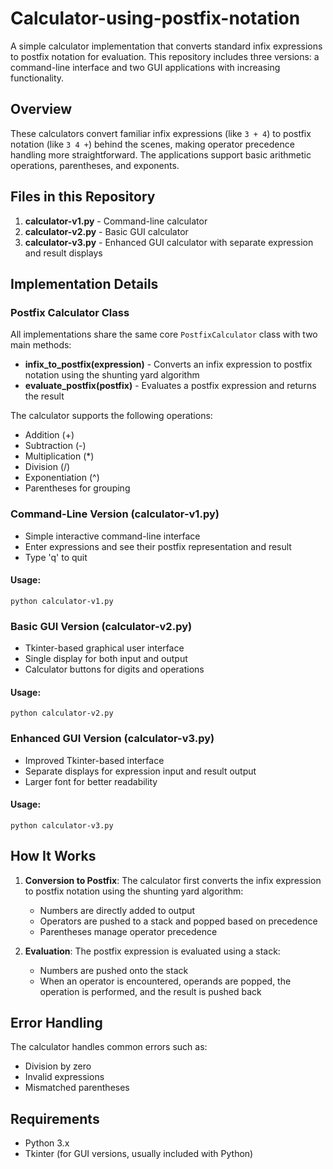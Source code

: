 # Calculator-using-postfix-notation

A simple calculator implementation that converts standard infix expressions to postfix notation for evaluation. This repository includes three versions: a command-line interface and two GUI applications with increasing functionality.

## Overview

These calculators convert familiar infix expressions (like `3 + 4`) to postfix notation (like `3 4 +`) behind the scenes, making operator precedence handling more straightforward. The applications support basic arithmetic operations, parentheses, and exponents.

## Files in this Repository

1. **calculator-v1.py** - Command-line calculator
2. **calculator-v2.py** - Basic GUI calculator
3. **calculator-v3.py** - Enhanced GUI calculator with separate expression and result displays

## Implementation Details

### Postfix Calculator Class

All implementations share the same core `PostfixCalculator` class with two main methods:

- **infix_to_postfix(expression)** - Converts an infix expression to postfix notation using the shunting yard algorithm
- **evaluate_postfix(postfix)** - Evaluates a postfix expression and returns the result

The calculator supports the following operations:
- Addition (+)
- Subtraction (-)
- Multiplication (*)
- Division (/)
- Exponentiation (^)
- Parentheses for grouping

### Command-Line Version (calculator-v1.py)

- Simple interactive command-line interface
- Enter expressions and see their postfix representation and result
- Type 'q' to quit

#### Usage:
```
python calculator-v1.py
```

### Basic GUI Version (calculator-v2.py)

- Tkinter-based graphical user interface
- Single display for both input and output
- Calculator buttons for digits and operations

#### Usage:
```
python calculator-v2.py
```

### Enhanced GUI Version (calculator-v3.py)

- Improved Tkinter-based interface
- Separate displays for expression input and result output
- Larger font for better readability

#### Usage:
```
python calculator-v3.py
```

## How It Works

1. **Conversion to Postfix**: The calculator first converts the infix expression to postfix notation using the shunting yard algorithm:
   - Numbers are directly added to output
   - Operators are pushed to a stack and popped based on precedence
   - Parentheses manage operator precedence

2. **Evaluation**: The postfix expression is evaluated using a stack:
   - Numbers are pushed onto the stack
   - When an operator is encountered, operands are popped, the operation is performed, and the result is pushed back

## Error Handling

The calculator handles common errors such as:
- Division by zero
- Invalid expressions
- Mismatched parentheses

## Requirements

- Python 3.x
- Tkinter (for GUI versions, usually included with Python)
